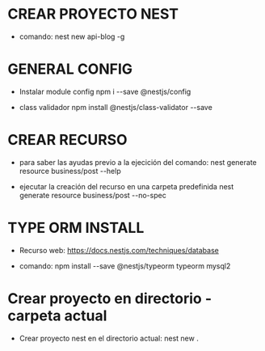 # CREAR PROYECTO NEST
- comando:
nest new api-blog -g

# GENERAL CONFIG
- Instalar module config
npm i --save @nestjs/config

- class validador
npm install @nestjs/class-validator --save

# CREAR RECURSO
- para saber las ayudas previo a la ejecición del comando:
 nest generate resource business/post --help

- ejecutar la creación del recurso en una carpeta predefinida
 nest generate resource business/post --no-spec

# TYPE ORM INSTALL
- Recurso web:
https://docs.nestjs.com/techniques/database

- comando:
npm install --save @nestjs/typeorm typeorm mysql2

# Crear proyecto en directorio - carpeta actual
- Crear proyecto nest en el directorio actual:
nest new .